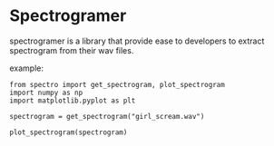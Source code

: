 # Spectrogramer 

spectrogramer is a library that provide ease to developers to extract spectrogram from their wav files.

example:

```
from spectro import get_spectrogram, plot_spectrogram
import numpy as np
import matplotlib.pyplot as plt

spectrogram = get_spectrogram("girl_scream.wav")

plot_spectrogram(spectrogram)

```